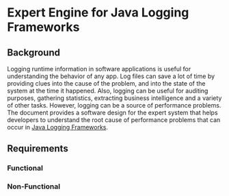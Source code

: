 # Expert Engine for Java Logging Frameworks

## Background
Logging runtime information in software applications is useful for understanding the behavior of any app. Log files can save a lot of time by providing clues into the cause of the problem, and into the state of the system at the time it happened. Also, logging can be useful for auditing purposes, gathering statistics, extracting business intelligence and a variety of other tasks. 
However, logging can be a source of performance problems. The document provides a software design for the expert system that helps developers to understand the root cause of performance problems that can occur in [Java Logging Frameworks](https://en.wikipedia.org/wiki/Java_logging_framework). 

## Requirements

### Functional


### Non-Functional
